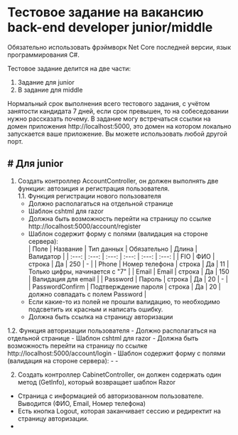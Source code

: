 # Тестовое задание на вакансию back-end developer junior/middle

Обязательно использовать фрэймворк Net Core последней версии, язык программирования C#.

Тестовое задание делится на две части:
1. Задание для junior 
2. В задание для middle 

Нормальный срок выполнения всего тестового задания, с учётом занятости кандидата 7 дней, если срок превышен, то на собеседовании нужно рассказать почему.
В задание могу встречаться ссылки на домен приложения http://localhost:5000, это домен на котором локально запускается ваше приложение. Вы можете использовать любой другой порт. 

## # Для junior

1. Создать контроллер AccountController, он должен выполнять две функции: автозиция и регистрация пользователя.  
1.1. Функция регистрации нового пользователя 
    - Должно располагаться на отдельной странице
    - Шаблон cshtml для razor
    - Должна быть возможность перейти на страницу по ссылке http://localhost:5000/account/register
    - Шаблон содержит форму с полями (валидация на стороне сервера):   
      | Поле | Название | Тип данных | Обязательно | Длина | Валидатор |
      | :---: | :---: | :---: | :---: | :---: | :---: |
      | FIO | ФИО | строка | Да | 250 | - |
      | Phone | Номер телефона | строка | Да | 11 | Только цифры, начинается с "7" |
      | Email | Email | строка | Да | 150 | Валидация для email |
      | Password | Пароль | строка | Да | 20 | - |
      | PasswordConfirm | Подтверждение пароля | строка | Да | 20 | должно совпадать с полем Password |
    - Если какие-то из полей не прошли валидацию, то необходимо подсветить их красным и написать ошибку.
    - Должна быть ссылка на страницу авторизации  
    
1.2. Функция авторизации пользователя
    - Должно располагаться на отдельной странице
    - Шаблон cshtml для razor
    - Должна быть возможность перейти на страницу по ссылке http://localhost:5000/account/login
    - Шаблон содержит форму с полями (валидация на стороне сервера):
      - 
    - 
    
2. Создать контроллер CabinetController, он должен содержать один метод (GetInfo), который возвращает шаблон Razor
  - Страница с информацией об авторизованном пользователе. Выводится (ФИО, Email, Номер телефона)
  - Есть кнопка Logout, которая заканчивает сессию и редиректит на страницу авторизации.
  - 
